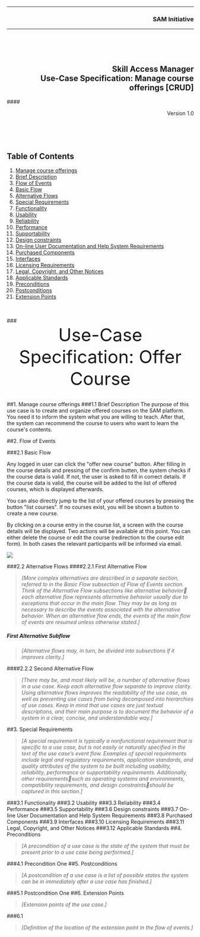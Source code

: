 ***
### <div align="right">SAM Initiative</div>
***
<br>
<br>
<br>
<h2 align="right"> Skill Access Manager<br>
Use-Case Specification: Manage course offerings [CRUD]</h2>

####<div align="right">Version 1.0</div>

<br>
<br>
<br>

## Table of Contents

1. [Manage course offerings](#1-offer-course)
  1. [Brief Description](#11-brief-description)
2. [Flow of Events](#2-flow-of-events)
  1. [Basic Flow](#21-basic-flow)
  2. [Alternative Flows](#22-alternative-flows)
3. [Special Requirements](#3-special-requirements)
  1. [Functionality](#31-functionality)
  2. [Usability](#32-usability)
  3. [Reliability](#33-reliability)
  4. [Performance](#34-performance)
  5. [Supportability](#35-supportability)
  6. [Design constraints](#36-design-constraints)
  7. [On-line User Documentation and Help System Requirements](#37-on-line-user-documentation-and-help-system-requirements)
  8. [Purchased Components](#38-purchased-components)
  9. [Interfaces](#39-interfaces)
  10. [Licensing Requirements](310-licencing-requirements)
  11. [Legal, Copyright, and Other Notices](#311-legal-copyright-and-other-notices)
  12. [Applicable Standards](#312-applicable-standards)
4. [Preconditions](#4-preconditions)
5. [Postconditions](#5-postconditions)
6. [Extension Points](#6-extension-points)
  
<br>
<br>
###<div align="center"><font size="10">Use-Case Specification: Offer Course</font></div>
<br>

##1. Manage course offerings
###1.1 Brief Description
The purpose of this use case is to create and organize offered courses on the SAM platform. You need it to inform the system what you are willing to teach. After that, the system can recommend the course to users who want to learn the course's contents.

##2. Flow of Events

###2.1 Basic Flow

Any logged in user can click the "offer new course" button. After filling in the course details and pressing of the confirm butten, the system checks if the course data is valid. If not, the user is asked to fill in correct details. If the course data is valid, the course will be added to the list of offered courses, which is displayed afterwards.

You can also directly jump to the list of your offered courses by pressing the button "list courses". If no courses exist, you will be shown a button to create a new course.

By clicking on a course entry in the course list, a screen with the course details will be displayed. Two actions will be available at this point. You can either delete the course or edit the course (redirection to the course edit form). In both cases the relevant participants will be informed via email.

![](https://rawgit.com/Eynorey/SAM/master/uploads/activity_diagrams/ad_manage-course.svg)

###2.2 Alternative Flows
####2.2.1 First Alternative Flow
>_[More complex alternatives are described in a separate section, referred to in the Basic Flow subsection of Flow of Events section. Think of the Alternative Flow subsections like alternative behavior each alternative flow represents alternative behavior usually due to exceptions that occur in the main flow. They may be as long as necessary to describe the events associated with the alternative behavior. When an alternative flow ends, the events of the main flow of events are resumed unless otherwise stated.]_

##### First Alternative Subflow
>_[Alternative flows may, in turn, be divided into subsections if it improves clarity.]_

####2.2.2 Second Alternative Flow
>_[There may be, and most likely will be, a number of alternative flows in a use case. Keep each alternative flow separate to improve clarity. Using alternative flows improves the readability of the use case, as well as preventing use cases from being decomposed into hierarchies of use cases. Keep in mind that use cases are just textual descriptions, and their main purpose is to document the behavior of a system in a clear, concise, and understandable way.]_

##3. Special Requirements
>_[A special requirement is typically a nonfunctional requirement that is specific to a use case, but is not easily or naturally specified in the text of the use case’s event flow. Examples of special requirements include legal and regulatory requirements, application standards, and quality attributes of the system to be built including usability, reliability, performance or supportability requirements. Additionally, other requirementssuch as operating systems and environments, compatibility requirements, and design constraintsshould be captured in this section.]_

###3.1 Functionality
###3.2 Usability
###3.3 Reliability
###3.4 Performance
###3.5 Supportability
###3.6 Design constraints
###3.7 On-line User Documentation and Help System Requirements
###3.8 Purchased Components
###3.9 Interfaces
###3.10 Licensing Requirements
###3.11 Legal, Copyright, and Other Notices
###3.12 Applicable Standards
##4. Preconditions
>_[A precondition of a use case is the state of the system that must be present prior to a use case being performed.]_

###4.1 Precondition One
##5. Postconditions
>_[A postcondition of a use case is a list of possible states the system can be in immediately after a use case has finished.]_

###5.1 Postcondition One
##6. Extension Points
>_[Extension points of the use case.]_

###6.1 <Name of Extension Point>
>_[Definition of the location of the extension point in the flow of events.]_
